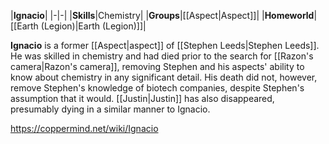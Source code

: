 |**Ignacio**|
|-|-|
|**Skills**|Chemistry|
|**Groups**|[[Aspect\|Aspect]]|
|**Homeworld**|[[Earth (Legion)\|Earth (Legion)]]|

**Ignacio** is a former [[Aspect\|aspect]] of [[Stephen Leeds\|Stephen Leeds]].
He was skilled in chemistry and had died prior to the search for [[Razon's camera\|Razon's camera]], removing Stephen and his aspects' ability to know about chemistry in any significant detail. His death did not, however, remove Stephen's knowledge of biotech companies, despite Stephen's assumption that it would.
[[Justin\|Justin]] has also disappeared, presumably dying in a similar manner to Ignacio.



https://coppermind.net/wiki/Ignacio